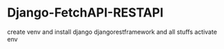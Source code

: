 # Django-FetchAPI-RESTAPI


create venv and  install 
  django
  djangorestframework
  and all stuffs
activate env 
